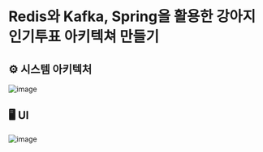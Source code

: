 # Redis와 Kafka, Spring을 활용한 강아지 인기투표 아키텍쳐 만들기

## ⚙️ 시스템 아키텍처
![image](https://github.com/player-geun/dog-popularity-vote/assets/87115015/6b1c77c9-5714-4243-8c4a-7333a7567e67)

## 🖥 UI
![image](https://github.com/player-geun/dog-popularity-vote/assets/87115015/6eafc130-bcd9-4673-9fa2-2de9d7e51923)
